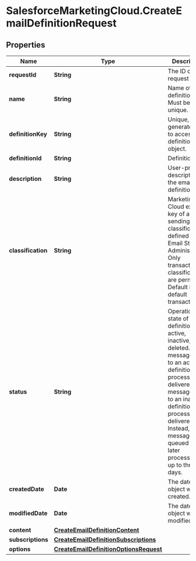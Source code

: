 # SalesforceMarketingCloud.CreateEmailDefinitionRequest

## Properties
Name | Type | Description | Notes
------------ | ------------- | ------------- | -------------
**requestId** | **String** | The ID of the request | [optional] 
**name** | **String** | Name of the definition. Must be unique. | 
**definitionKey** | **String** | Unique, user-generated key to access the definition object. | 
**definitionId** | **String** | Definition Id | [optional] 
**description** | **String** | User-provided description of the email definition. | [optional] 
**classification** | **String** | Marketing Cloud external key of a sending classification defined in Email Studio Administration. Only transactional classifications are permitted. Default is default transactional. | [optional] 
**status** | **String** | Operational state of the definition: active, inactive, or deleted. A message sent to an active definition is processed and delivered. A message sent to an inactive definition isn’t processed or delivered. Instead, the message is queued for later processing for up to three days. | [optional] 
**createdDate** | **Date** | The date the object was created. | [optional] 
**modifiedDate** | **Date** | The date the object was modified. | [optional] 
**content** | [**CreateEmailDefinitionContent**](CreateEmailDefinitionContent.md) |  | 
**subscriptions** | [**CreateEmailDefinitionSubscriptions**](CreateEmailDefinitionSubscriptions.md) |  | 
**options** | [**CreateEmailDefinitionOptionsRequest**](CreateEmailDefinitionOptionsRequest.md) |  | [optional] 


